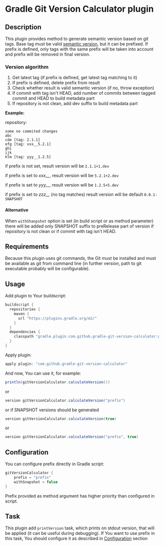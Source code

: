 # Gradle Git Version Calculator plugin

## Description
This plugin provides method to generate semantic version based on git tags. Base tag must be valid [semantic version](http://semver.org/), but it can be prefixed.
If prefix is defined, only tags with the same prefix will be taken into account and prefix will be removed in final version.

### Version algorithm

1) Get latest tag (if prefix is defined, get latest tag matching to it)
2) If prefix is defined, delete prefix from result
3) Check whether result is valid semantic version (if no, throw exception)
4) If commit with tag isn't HEAD, add number of commits between tagged commit and HEAD to build metadata part
5) If repository is not clean, add dev suffix to build metadata part

**Example:**

repository:
```
some no commited changes
abc
cde [tag: 2.1.1]
efg [tag: xxx__5.2.1]
ghi
ijk
klm [tag: yyy__1.2.5]
```

if prefix is not set, result version will be `2.1.1+1.dev`

if prefix is set to *xxx__*, result version will be `5.2.1+2.dev`

if prefix is set to *yyy__*, result version will be `1.2.5+5.dev`

if prefix is set to *zzz__* (no tag matches) result version will be default `0.0.1-SNAPSHOT`

#### Alternative

When `withShanpshot` option is set (in build script or as method parameter) there will be added only SNAPSHOT suffix to preRelease part of version if repository is not clean or if commit with tag isn't HEAD.

## Requirements
Because this plugin uses git commands, the Git must be installed and must be available as git from command line (in further version, path to git executable probably will be configurable).

## Usage
Add plugin to Your buildscript:
```groovy
buildscript {
  repositories {
    maven {
      url "https://plugins.gradle.org/m2/"
    }
  }
  dependencies {
    classpath "gradle.plugin.com.github.gradle-git-version-calculator:gradle-git-version-calculator:0.1.0"
  }
}
```

Apply plugin:
```groovy
apply plugin: "com.github.gradle-git-version-calculator"
```

And now, You can use it, for example:

```groovy
println(gitVersionCalculator.calculateVersion())
```

or


```groovy
version gitVersionCalculator.calculateVersion("prefix")
```

or if SNAPSHOT versions should be generated

```groovy
version gitVersionCalculator.calculateVersion(true)
```

or

```groovy
version gitVersionCalculator.calculateVersion("prefix", true)
```

## Configuration
You can configure prefix directly in Gradle script:

```groovy
gitVersionCalculator {
    prefix = "prefix"
    withSnapshot = false
}
```
Prefix provided as method argument has higher priority than configured in script.

## Task
This plugin add `printVersion` task, which prints on stdout version, that will be applied (it can be useful during debugging).
If You want to use prefix in this task, You should configure it as described in [Configuration](#configuration) section
